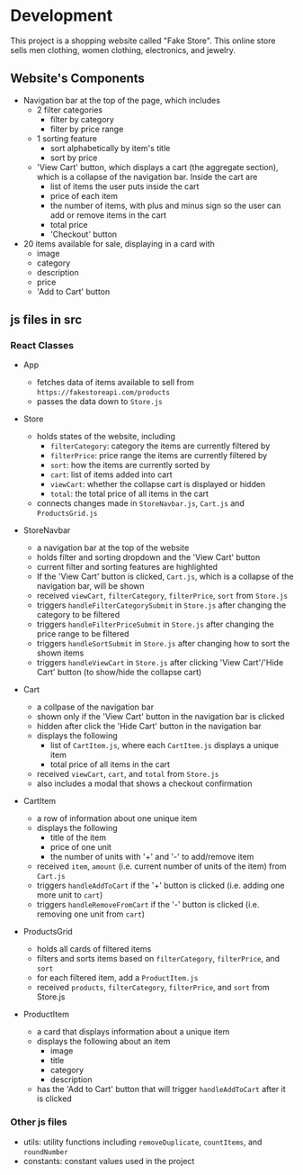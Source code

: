 # Development

This project is a shopping website called "Fake Store". This online store sells men clothing, women clothing, electronics, and jewelry. 

## Website's Components

- Navigation bar at the top of the page, which includes
  - 2 filter categories
    - filter by category
    - filter by price range
  - 1 sorting feature
    - sort alphabetically by item's title
    - sort by price
  - 'View Cart' button, which displays a cart (the aggregate section), which is a collapse of the navigation bar. Inside the cart are
    - list of items the user puts inside the cart
    - price of each item
    - the number of items, with plus and minus sign so the user can add or remove items in the cart
    - total price
    - 'Checkout' button 
- 20 items available for sale, displaying in a card with
  - image
  - category
  - description
  - price
  - 'Add to Cart' button

## js files in src

### React Classes
- App
  - fetches data of items available to sell from `https://fakestoreapi.com/products`
  - passes the data down to `Store.js`
- Store
  - holds states of the website, including
    - `filterCategory`: category the items are currently filtered by
    - `filterPrice`: price range the items are currently filtered by
    - `sort`: how the items are currently sorted by 
    - `cart`: list of items added into cart
    - `viewCart`: whether the collapse cart is displayed or hidden
    - `total`: the total price of all items in the cart
  - connects changes made in `StoreNavbar.js`, `Cart.js` and `ProductsGrid.js`
- StoreNavbar
  - a navigation bar at the top of the website
  - holds filter and sorting dropdown and the 'View Cart' button
  - current filter and sorting features are highlighted 
  - If the 'View Cart' button is clicked, `Cart.js`, which is a collapse of the navigation bar, will be shown
  - received `viewCart`,  `filterCategory`, `filterPrice`, `sort` from `Store.js`
  - triggers `handleFilterCategorySubmit` in `Store.js` after changing the category to be filtered
  - triggers `handleFilterPriceSubmit` in `Store.js` after changing the price range to be filtered 
  - triggers `handleSortSubmit` in `Store.js` after changing how to sort the shown items
  - triggers `handleViewCart` in `Store.js` after clicking 'View Cart'/'Hide Cart' button (to show/hide the collapse cart)
- Cart
  - a collpase of the navigation bar
  - shown only if the 'View Cart' button in the navigation bar is clicked
  - hidden after click the 'Hide Cart' button in the navigation bar
  - displays the following
    - list of `CartItem.js`, where each `CartItem.js` displays a unique item
    - total price of all items in the cart
  - received `viewCart`, `cart`, and `total` from `Store.js`
  - also includes a modal that shows a checkout confirmation
- CartItem
  - a row of information about one unique item
  - displays the following
    - title of the item 
    - price of one unit
    - the number of units with '+' and '-' to add/remove item
  - received `item`, `amount` (i.e. current number of units of the item) from `Cart.js`
  - triggers `handleAddToCart` if the '+' button is clicked (i.e. adding one more unit to `cart`)
  - triggers `handleRemoveFromCart` if the '-' button is clicked (i.e. removing one unit from `cart`)
- ProductsGrid
  - holds all cards of filtered items
  - filters and sorts items based on `filterCategory`, `filterPrice`, and `sort`
  - for each filtered item, add a `ProductItem.js`
  - received `products`, `filterCategory`, `filterPrice`, and `sort` from Store.js
  
- ProductItem
  - a card that displays information about a unique item
  - displays the following about an item
    - image
    - title
    - category
    - description
  - has the 'Add to Cart' button that will trigger `handleAddToCart` after it is clicked

### Other js files
- utils: utility functions including `removeDuplicate`, `countItems`, and `roundNumber`
- constants: constant values used in the project
